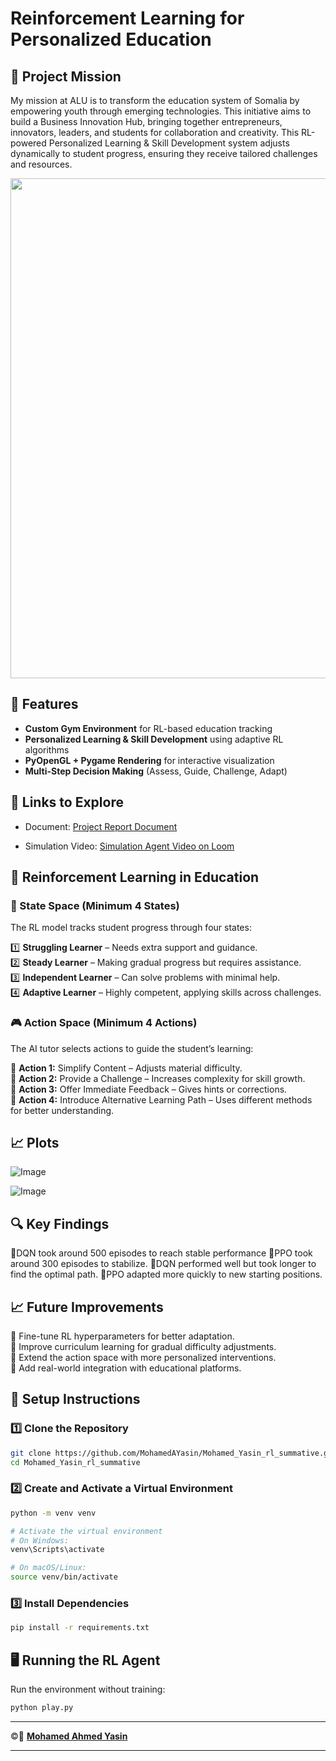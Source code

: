 # **Reinforcement Learning for Personalized Education**  

## **🎯 Project Mission**

My mission at ALU is to transform the education system of Somalia by empowering youth through emerging technologies. This initiative aims to build a Business Innovation Hub, bringing together entrepreneurs, innovators, leaders, and students for collaboration and creativity. This RL-powered Personalized Learning & Skill Development system adjusts dynamically to student progress, ensuring they receive tailored challenges and resources.

 <img src="https://github.com/user-attachments/assets/81a4e848-515c-4443-96ed-a0f52aca585a" width="800">

## **🌟 Features**  
- **Custom Gym Environment** for RL-based education tracking  
- **Personalized Learning & Skill Development** using adaptive RL algorithms  
- **PyOpenGL + Pygame Rendering** for interactive visualization  
- **Multi-Step Decision Making** (Assess, Guide, Challenge, Adapt)  

## **🔗 Links to Explore**

- Document: [Project Report Document](https://docs.google.com/document/d/17oI4Mv7mgviua3miv2alk2-DyxYpnEJnKxDQEuukd3I/edit?tab=t.0#heading=h.a6l59bpcgjnq)

- Simulation Video: [Simulation Agent Video on Loom](https://www.loom.com/share/e264ac14759a476da1a8f035ce1dfecd)

## **🧠 Reinforcement Learning in Education**  

### **📌 State Space (Minimum 4 States)**  
The RL model tracks student progress through four states:  

1️⃣ **Struggling Learner** – Needs extra support and guidance.  
2️⃣ **Steady Learner** – Making gradual progress but requires assistance.  
3️⃣ **Independent Learner** – Can solve problems with minimal help.  
4️⃣ **Adaptive Learner** – Highly competent, applying skills across challenges.  

### **🎮 Action Space (Minimum 4 Actions)**  
The AI tutor selects actions to guide the student’s learning:  

🔹 **Action 1:** Simplify Content – Adjusts material difficulty.  
🔹 **Action 2:** Provide a Challenge – Increases complexity for skill growth.  
🔹 **Action 3:** Offer Immediate Feedback – Gives hints or corrections.  
🔹 **Action 4:** Introduce Alternative Learning Path – Uses different methods for better understanding.  

## **📈 Plots**

![Image](https://github.com/user-attachments/assets/011c94e6-75e0-439a-8fed-525a03453884)

![Image](https://github.com/user-attachments/assets/67c35f4d-c460-4ee6-ad5d-443b23720911)

## **🔍 Key Findings**

🔹DQN took around 500 episodes to reach stable performance
🔹PPO took around 300 episodes to stabilize.
🔹DQN performed well but took longer to find the optimal path.
🔹PPO adapted more quickly to new starting positions.

## **📈 Future Improvements**  
🔹 Fine-tune RL hyperparameters for better adaptation.  
🔹 Improve curriculum learning for gradual difficulty adjustments.   
🔹 Extend the action space with more personalized interventions.  
🔹 Add real-world integration with educational platforms.  

## **🚀 Setup Instructions**  

### **1️⃣ Clone the Repository**  
```bash
git clone https://github.com/MohamedAYasin/Mohamed_Yasin_rl_summative.git
cd Mohamed_Yasin_rl_summative
```

### **2️⃣ Create and Activate a Virtual Environment**  
```bash
python -m venv venv  

# Activate the virtual environment
# On Windows:
venv\Scripts\activate  

# On macOS/Linux:
source venv/bin/activate
```

### **3️⃣ Install Dependencies**  
```bash
pip install -r requirements.txt
```



## **🖥️ Running the RL Agent**  

Run the environment without training:  
```bash
python play.py  
```


---

©👤 **[Mohamed Ahmed Yasin](https://github.com/mohamedAYasin/)**

---
